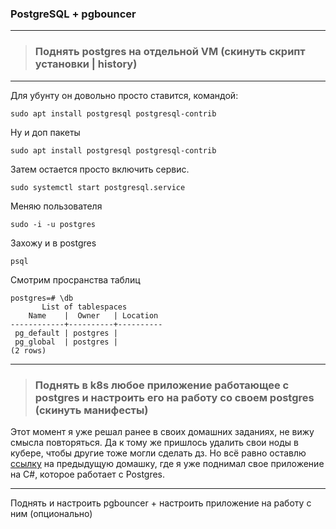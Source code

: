 ### PostgreSQL + pgbouncer
---
> ### Поднять postgres на отдельной VM (скинуть скрипт установки | history)

---

Для убунту он довольно просто ставится, командой:

`sudo apt install postgresql postgresql-contrib`

Ну и доп пакеты 

`sudo apt install postgresql postgresql-contrib`

Затем остается просто включить сервис.

`sudo systemctl start postgresql.service`

Меняю пользователя

`sudo -i -u postgres`

Захожу и в postgres

`psql`

Смотрим просранства таблиц

```
postgres=# \db
       List of tablespaces
    Name    |  Owner   | Location
------------+----------+----------
 pg_default | postgres |
 pg_global  | postgres |
(2 rows)
```

---

> ### Поднять в k8s любое приложение работающее с postgres и настроить его на работу со своем postgres (скинуть манифесты)

Этот момент я уже решал ранее в своих домашних заданиях, не вижу смысла повторяться. Да к тому же пришлось удалить свои ноды в кубере, чтобы другие тоже могли сделать дз. Но всё равно оставлю [ссылку](https://gitlab.com/AyuBBlack/inno/-/blob/main/CICD/HW_12.MD) на предыдущую домашку, где я уже поднимал свое приложение на С#, которое работает с Postgres.

---

Поднять и настроить pgbouncer + настроить приложение на работу с ним (опционально)
